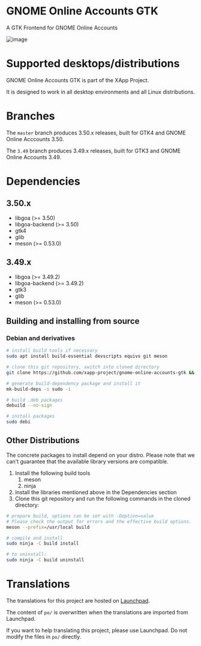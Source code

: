 # GNOME Online Accounts GTK

A GTK Frontend for GNOME Online Accounts

![image](https://i.imgur.com/8eq39QC.png)

# Supported desktops/distributions

GNOME Online Accounts GTK is part of the XApp Project.

It is designed to work in all desktop environments and all Linux distributions.

# Branches

The `master` branch produces 3.50.x releases, built for GTK4 and GNOME Online Acccounts 3.50.

The `3.49` branch produces 3.49.x releases, built for GTK3 and GNOME Online Accounts 3.49.

# Dependencies

## 3.50.x

- libgoa (>= 3.50)
- libgoa-backend (>= 3.50)
- gtk4
- glib
- meson (>= 0.53.0)

## 3.49.x

- libgoa (>= 3.49.2)
- libgoa-backend (>= 3.49.2)
- gtk3
- glib
- meson (>= 0.53.0)

## Building and installing from source

### Debian and derivatives

```bash
# install build tools if necessary
sudo apt install build-essential devscripts equivs git meson

# clone this git repository, switch into cloned directory
git clone https://github.com/xapp-project/gnome-online-accounts-gtk && cd gnome-online-accounts-gtk

# generate build-dependency package and install it
mk-build-deps -s sudo -i

# build .deb packages
debuild --no-sign

# install packages
sudo debi
```

## Other Distributions

The concrete packages to install depend on your distro.
Please note that we can't guarantee that the available library versions are compatible.

1. Install the following build tools
   1. meson
   2. ninja
2. Install the libraries mentioned above in the Dependencies section
3. Clone this git repository and run the following commands in the cloned directory:

```bash
# prepare build, options can be set with -Doption=value
# Please check the output for errors and the effective build options.
meson --prefix=/usr/local build

# compile and install
sudo ninja -C build install

# to uninstall:
sudo ninja -C build uninstall
```

# Translations

The translations for this project are hosted on [Launchpad](https://translations.launchpad.net/linuxmint/latest/+pots/gnome-online-accounts-gtk).

The content of `po/` is overwritten when the translations are imported from Launchpad.

If you want to help translating this project, please use Launchpad. Do not modify the files in `po/` directly.
